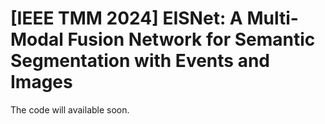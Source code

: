 # [IEEE TMM 2024] EISNet: A Multi-Modal Fusion Network for Semantic Segmentation with Events and Images
The code will available soon.
